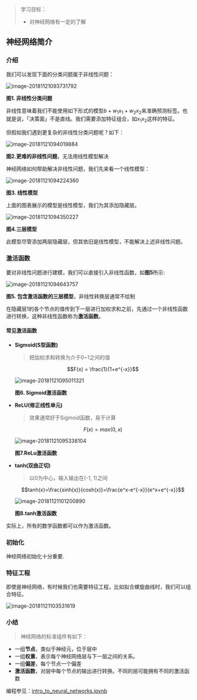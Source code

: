 > 学习目标：
>
> - 对神经网络有一定的了解

## 神经网络简介

### 介绍

我们可以发现下面的分类问题属于非线性问题：

![image-20181121093731792](assets/image-20181121093731792-2764251.png)

**图1. 非线性分类问题**

非线性意味着我们不能使用如下形式的模型$b+w_1x_1+w_2x_2$来准确预测标签。也就是说，「决策面」不是直线。我们需要添加特征组合，如$x_1x_2$这样的特征。

但假如我们遇到更复杂的非线性分类问题呢？如下：

![image-20181121094019884](assets/image-20181121094019884-2764419.png)

**图2.更难的非线性问题**，无法用线性模型解决

神经网络如何帮助解决非线性问题，我们先来看一个线性模型：



![image-20181121094224360](assets/image-20181121094224360-2764544.png)

**图3. 线性模型**

上面的图表展示的模型是线性模型，我们为其添加隐藏层。

![image-20181121094350227](assets/image-20181121094350227-2764630.png)

**图4.三层模型**

此模型尽管添加两层隐藏层，但其依旧是线性模型，不能解决上述非线性问题。

### 激活函数

要对非线性问题进行建模，我们可以直接引入非线性函数，如**图5**所示:

![image-20181121094643757](assets/image-20181121094643757-2764803.png)

**图5. 包含激活函数的三层模型**，非线性转换层通常不绘制

在隐藏层1的各个节点的值传到下一层进行加权求和之前，先通过一个非线性函数进行转换，这种非线性函数称为**激活函数**。

#### 常见激活函数

- **Sigmoid(S型函数)**

  > 把加权求和转换为介于0~1之间的值

  $$F(x) = \frac{1}{1+e^{-x}}$$



  ![image-20181121095011321](assets/image-20181121095011321-2765011.png)

  **图6. Sigmoid激活函数**

- **ReLU(修正线性单元)**

  > 效果通常好于Sigmoid函数，易于计算

  $$F(x)=max(0,x)$$



  ![image-20181121095338104](assets/image-20181121095338104-2765218.png)

  **图7.ReLu激活函数**

- **tanh(双曲正切)**

  > 以0为中心，输入输出在(-1, 1)之间

  $$tanh(x)=\frac{sinh(x)}{cosh(x)}=\frac{e^x-e^{-x}}{e^x+e^{-x}}$$

  ![image-20181121101200890](assets/image-20181121101200890-2766320.png)

  **图8.tanh激活函数**

实际上，所有的数学函数都可以作为激活函数。

### 初始化

神经网络初始化十分重要.

### 特征工程

即使是神经网络，有时候我们也需要特征工程，比如拟合螺旋曲线时，我们可以组合特征。

![image-20181121103531619](assets/image-20181121103531619-2767731.png)

### 小结

> 神经网络的标准组件有如下：

- 一组**节点**，类似于神经元，位于层中
- 一组**权重**，表示每个神经网络层与下一层之间的关系。
- 一组**偏差**，每个节点一个偏差
- **激活函数**，对层中每个节点的输出进行转换。不同的层可能拥有不同的激活函数

编程参见：[intro_to_neural_networks.ipynb](../code/intro_to_neural_networks.ipynb)